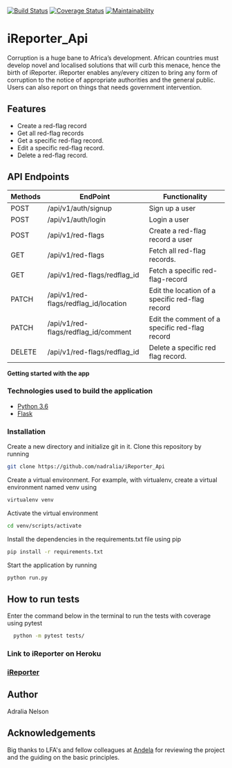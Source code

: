 [![Build Status](https://travis-ci.org/nadralia/iReporter_Api.svg?branch=data_structures)](https://travis-ci.org/nadralia/iReporter_Api)
[![Coverage Status](https://coveralls.io/repos/github/nadralia/iReporter_Api/badge.svg?branch=data_structures)](https://coveralls.io/github/nadralia/iReporter_Api?branch=data_structures)
[![Maintainability](https://api.codeclimate.com/v1/badges/4ebc197ca3dd76fa3ef7/maintainability)](https://codeclimate.com/github/nadralia/iReporter_Api/maintainability)

# iReporter_Api
Corruption is a huge bane to Africa’s development. African countries must develop novel and localised solutions that will curb this menace, hence the birth of iReporter. iReporter enables any/every citizen to bring any form of corruption to the notice of appropriate authorities and the general public. Users can also report on things that needs government intervention.


## Features 
- Create a red-flag record
- Get all red-flag records
- Get a specific red-flag record.
- Edit a specific red-flag record.
- Delete a red-flag record.

## API Endpoints
| Methods | EndPoint                               | Functionality                                   |
| ------- | -------------------------------------- | ----------------------------------------------- |
| POST    | /api/v1/auth/signup                    | Sign up a user                                  |
| POST    | /api/v1/auth/login                     | Login a user                                    |
| POST    | /api/v1/red-flags                      | Create a red-flag record a user                 |
| GET     | /api/v1/red-flags                      | Fetch all red-flag records.                     |
| GET     | /api/v1/red-flags/redflag_id          | Fetch a specific red-flag-record                |
| PATCH   | /api/v1/red-flags/redflag_id/location | Edit the location of a specific red-flag record |
| PATCH   | /api/v1/red-flags/redflag_id/comment  | Edit the comment of a specific red-flag record  |
| DELETE  | /api/v1/red-flags/redflag_id          | Delete a specific red flag record.              |


**Getting started with the app**

### Technologies used to build the application

-   [Python 3.6](https://docs.python.org/3/)
-   [Flask](http://flask.pocoo.org/)

### Installation

Create a new directory and initialize git in it. Clone this repository by running

```sh
git clone https://github.com/nadralia/iReporter_Api
```

Create a virtual environment. For example, with virtualenv, create a virtual environment named venv using

```sh
virtualenv venv
```

Activate the virtual environment

```sh
cd venv/scripts/activate
```

Install the dependencies in the requirements.txt file using pip

```sh
pip install -r requirements.txt
```

Start the application by running

```sh
python run.py
```
## How to run tests

Enter the command below in the terminal to run the tests with coverage using
 pytest

```sh
  python -m pytest tests/
```
### Link to iReporter on Heroku

### [iReporter](https://nadralia-ireporter.herokuapp.com)

## Author

Adralia Nelson

## Acknowledgements

Big thanks to LFA's and fellow colleagues at [Andela](https://andela.com) for reviewing the project and the guiding on the basic principles.